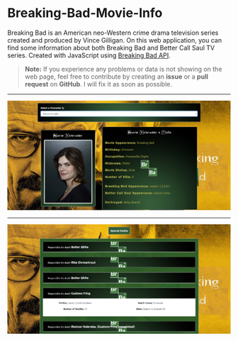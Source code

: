 # Breaking-Bad-Movie-Info
Breaking Bad is an American neo-Western crime drama television series created and produced by Vince Gilligan.
On this web application, you can find some information about both Breaking Bad and Better Call Saul TV series.
Created with JavaScript using [Breaking Bad API](https://www.breakingbadapi.com/documentation "Breaking Bad API").
> __Note:__ If you experience any problems or data is not showing on the web page, feel free to contribute by creating an __issue__ or a __pull request__ on __GitHub__. I will fix it as soon as possible.
***
![](Images/breaking-bad-info.png)
***
![](Images/breaking-bad-info-2.png)
